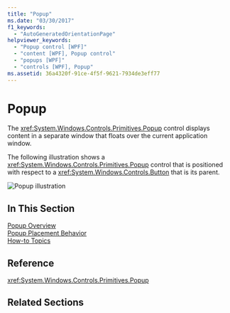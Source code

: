 ```yaml
---
title: "Popup"
ms.date: "03/30/2017"
f1_keywords: 
  - "AutoGeneratedOrientationPage"
helpviewer_keywords: 
  - "Popup control [WPF]"
  - "content [WPF], Popup control"
  - "popups [WPF]"
  - "controls [WPF], Popup"
ms.assetid: 36a4320f-91ce-4f5f-9621-7934de3eff77
---
```

# Popup
The <xref:System.Windows.Controls.Primitives.Popup> control displays content in a separate window that floats over the current application window.  
  
 The following illustration shows a <xref:System.Windows.Controls.Primitives.Popup> control that is positioned with respect to a <xref:System.Windows.Controls.Button> that is its parent.  
  
 ![Popup illustration](../../../../docs/framework/wpf/controls/media/popuppicture.JPG "PopupPicture")  
  
## In This Section  
 [Popup Overview](../../../../docs/framework/wpf/controls/popup-overview.md)  
 [Popup Placement Behavior](../../../../docs/framework/wpf/controls/popup-placement-behavior.md)  
 [How-to Topics](../../../../docs/framework/wpf/controls/popup-how-to-topics.md)  
  
## Reference  
 <xref:System.Windows.Controls.Primitives.Popup>  
  
## Related Sections
